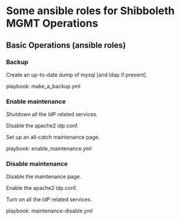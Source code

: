 # Some ansible roles for Shibboleth MGMT Operations

## Basic Operations (ansible roles)

### Backup

Create an up-to-date dump of mysql [and ldap if present].

playbook: make_a_backup.yml

### Enable maintenance

Shutdown all the IdP related services.

Disable the apache2 idp.conf.

Set up an all-catch maintenance page.

playbook: enable_maintenance.yml

### Disable maintenance

Disable the maintenance page.

Enable the apache2 idp.conf.

Turn on all the IdP related services.

playbook: maintenance-disable.yml




